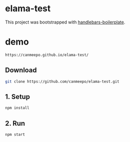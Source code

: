 # elama-test

This project was bootstrapped with [handlebars-boilerplate](https://github.com/canmeepo/handlebars-boilerplate).

# demo
```bash
https://canmeepo.github.io/elama-test/
```

## Download 
```bash
git clone https://github.com/canmeepo/elama-test.git
```

## 1. Setup
```bash
npm install
```

## 2. Run
```bash
npm start
```


